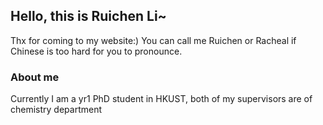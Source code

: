## Hello, this is Ruichen Li~

Thx for coming to my website:) You can call me Ruichen or Racheal if Chinese is too hard for you to pronounce.

### About me

Currently I am a yr1 PhD student in HKUST, both of my supervisors are of chemistry department




